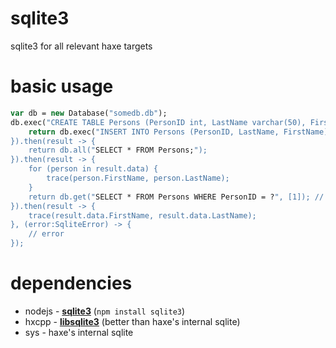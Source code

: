 # sqlite3
sqlite3 for all relevant haxe targets

# basic usage

```haxe
var db = new Database("somedb.db");
db.exec("CREATE TABLE Persons (PersonID int, LastName varchar(50), FirstName varchar(50);").then(result -> {
    return db.exec("INSERT INTO Persons (PersonID, LastName, FirstName) VALUES (1, 'Ian", 'Harrigan');");
}).then(result -> {
    return db.all("SELECT * FROM Persons;");
}).then(result -> {
    for (person in result.data) {
        trace(person.FirstName, person.LastName);
    }
    return db.get("SELECT * FROM Persons WHERE PersonID = ?", [1]); // use prepared statement
}).then(result -> {
    trace(result.data.FirstName, result.data.LastName);
}, (error:SqliteError) -> {
    // error
});
```

# dependencies 

* nodejs - [__sqlite3__](https://www.npmjs.com/package/sqlite3) (`npm install sqlite3`)
* hxcpp - [__libsqlite3__](https://github.com/core-haxe/libsqlite3) (better than haxe's internal sqlite)
* sys - haxe's internal sqlite